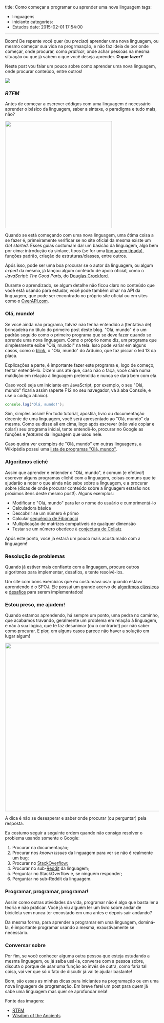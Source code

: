 title: Como começar a programar ou aprender uma nova linguagem
tags:
  - linguagens
  - iniciante
categories:
  - Estudos
date: 2015-02-01 17:54:00
---
Boom! De repente você quer (ou _precisa_) aprender uma nova linguagem, ou mesmo começar sua vida na progrmaação, e não faz ideia de por onde começar, onde procurar, como _praticar_, onde achar pessoas na mesma situação ou que já sabem o que você deseja aprender. __O que fazer?__

Neste post vou falar um pouco sobre como aprender uma nova linguagem, onde procurar conteúdo, entre outros!

<img src="http://www.westrehab.com/wp-content/uploads/ready-set-go.jpg" />

<!-- more -->

### _RTFM_

Antes de começar a escrever códigos com uma linguagem é necessário aprender o básico da linguagem, saber a sintaxe, o paradigma e tudo mais, não?

<img style="width: 350px" src="http://imgs.xkcd.com/comics/rtfm.png"/>

Quando se está começando com uma nova linguagem, uma ótima coisa a se fazer é, primeiramente verificar se no site oficial da mesma existe um _Get started_. Esses guias costumam dar um basicão da linguagem, algo bem por cima: introdução da sintaxe, tipos (se for uma [linguagem tipada](https://en.wikipedia.org/wiki/Type_system)), funções padrão, criação de estruturas/classes, entre outros.

Após isso, pode ser uma boa procurar se o autor da linguagem, ou algum _expert_ da mesma, já lançou algum conteúdo de apoio oficial, como o _JavaScript: The Good Parts_, do [Douglas Crockford](http://crockford.com/).

Durante o aprendizado, se algum detalhe não ficou claro no conteúdo que você está usando para estudar, você pode também olhar na API da linguagem, que pode ser encontrado no próprio site oficial ou em sites como o [OverAPI.com](http://overapi.com/).

### Olá, mundo!

Se você ainda não programa, talvez não tenha entendido a (tentativa de) brincadeira no título do primeiro post deste blog. "Olá, mundo" é o um padrão seguido como o primeiro programa que se deve fazer quando se aprende uma nova linguagem. Como o próprio nome diz, um programa que simplesmente exibe "Olá, mundo!" na tela. Isso pode variar em alguns casos, como o [blink](http://arduino.cc/en/tutorial/blink), o "Olá, mundo" do Arduino, que faz piscar o led 13 da placa.

Explicações a parte, é importante fazer este programa e, logo de começo, tentar entendê-lo. Dizem uns até que, caso não o faça, você cairá numa maldição em relação à linguagem pretendida e nunca se dará bem com ela.

Caso você seja um iniciante em JavaScript, por exemplo, o seu "Olá, mundo" ficaria assim (aperte F12 no seu navegador, vá à aba Console, e use o código abaixo).

```js
console.log('Olá, mundo!');
```

Sim, simples assim! Em todo tutorial, apostila, livro ou documentação decente de uma linguagem, você será apresentado ao "Olá, mundo" da mesma. Como eu disse ali em cima, logo após escrever (não vale copiar e colar!) seu programa inicial, tente entendê-lo, procurar no Google as funções e _features_ da linguagem que usou nele.

Caso queira ver exemplos de "Olá, mundo" em outras linguagens, a Wikipédia possui uma [lista de programas "Olá, mundo"](http://en.wikipedia.org/wiki/List_of_Hello_world_program_examples).

### Algoritmos clichê

Assim que aprender e entender o "Olá, mundo", é comum (e efetivo!) escrever alguns programas clichê com a linguagem, coisas comuns que te ajudarão a notar o que ainda não sabe sobre a linguagem, e a procurar sobre (dicas de onde procurar conteúdo sobre a linguagem estarão nos próximos itens deste mesmo post!). Alguns exemplos:

- Modificar o "Olá, mundo" para ler o nome do usuário e cumprimentá-lo
- Calculadora básica
- Descobrir se um número é primo
- Calcular [sequência de Fibonacci](http://en.wikipedia.org/wiki/Fibonacci_number)
- Multiplicação de matrizes compatíveis de qualquer dimensão
- Testar se um número obedece à [conjectura de Collatz](http://en.wikipedia.org/wiki/Collatz_conjecture)

Após este ponto, você já estará um pouco mais acostumado com a linguagem!

### Resolução de problemas

Quando já estiver mais confiante com a linguagem, procure outros algoritmos para implementar, desafios, e tente resolvê-los.

Um site com bons exercícios que eu costumava usar quando estava aprendendo é o SPOJ. Ele possui um grande acervo de [algoritmos clássicos](http://www.spoj.com/problems/classical/) e [desafios](http://www.spoj.com/problems/challenge/) para serem implementados!

### Estou preso, me ajudem!

Quando estamos aprendendo, há sempre um ponto, uma pedra no caminho, que acabamos travando, geralmente um problema em relação à linguagem, e não à sua lógica, que te faz desanimar (ou o contrário!) por não saber como procurar. E pior, em alguns casos parece não haver a solução em lugar algum!

<img style="width: 550px" src="http://imgs.xkcd.com/comics/wisdom_of_the_ancients.png"/>

A dica é não se desesperar e saber onde procurar (ou perguntar) pela resposta.

Eu costumo seguir a seguinte ordem quando não consigo resolver o problema usando somente o Google:

1. Procurar na documentação;
2. Procurar nos _known issues_ da linguagem para ver se não é realmente um bug;
3. Procurar no [StackOverflow](http://stackoverflow.com/);
4. Procurar no sub-[Reddit](http://www.reddit.com/) da linguagem;
5. Perguntar no StackOverflow e, se ninguém responder;
6. Perguntar no sub-Reddit da linguagem.

### Programar, programar, programar!

Assim como outras atividades da vida, programar não é algo que basta ler a teoria e não praticar. Você já viu alguém ler um livro sobre andar de bicicleta sem nunca ter encostado em uma antes e depois sair andando?

Da mesma forma, para aprender a programar em uma linguagem, dominá-la, é importante programar usando a mesma, exaustivamente se necessário.

### Conversar sobre

Por fim, se você conhecer alguma outra pessoa que esteja estudando a mesma linguagem, ou já saiba usá-la, converse com a pessoa sobre, discuta o porque de usar uma função ao invés de outra, como faria tal coisa, vai ver que só o fato de discutir já vai te ajudar bastante!

Bom, são essas as minhas dicas para iniciantes na programação ou em uma nova linguagem de programação. Em breve farei um post para quem já sabe uma linguagem mas quer se aprofundar nela!

Fonte das imagens:

* [RTFM](http://xkcd.com/293/)
* [Wisdom of the Ancients](http://xkcd.com/979/)